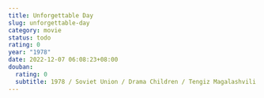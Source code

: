 ```yaml
---
title: Unforgettable Day
slug: unforgettable-day
category: movie
status: todo
rating: 0
year: "1978"
date: 2022-12-07 06:08:23+08:00
douban:
  rating: 0
  subtitle: 1978 / Soviet Union / Drama Children / Tengiz Magalashvili / Ana Nijaradze
---
```



